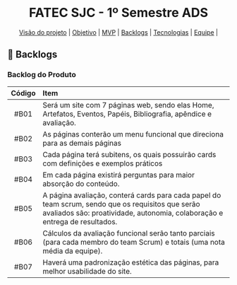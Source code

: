 <br id="topo">

<h1 align="center"> FATEC SJC - 1º Semestre ADS </h1>

<p align="center">
    <a href="#visao">Visão do projeto</a> | 
    <a href="#objetivo">Objetivo</a> | 
    <a href="#objetivo">MVP</a> | 
    <a href="#backlogs">Backlogs</a> | 
    <a href="#tecnologias">Tecnologias</a> | 
    <a href="#equipe">Equipe</a> | 
</p>
   
<span id="backlogs">

## :dart: Backlogs

### Backlog do Produto

| Código | Item                                                                           | 
| :----: | :----------------------------------------------------------------------------- | 
| #B01   | Será um site com 7 páginas web, sendo elas Home, Artefatos, Eventos, Papéis, Bibliografia, apêndice e avaliação.| 
| #B02   | As páginas conterão um menu funcional que direciona para as demais páginas |
| #B03   | Cada página terá subitens, os quais possuirão cards com definições e exemplos práticos|
| #B04   | Em cada página existirá perguntas para maior absorção do conteúdo.|
| #B05   | A página avaliação, conterá cards para cada papel do team scrum, sendo que os requisitos que serão avaliados são: proatividade, autonomia, colaboração e entrega de resultados.|
| #B06   | Cálculos da avaliação funcional serão tanto parciais (para cada membro do team Scrum) e totais (uma nota média da equipe).|
| #B07   | Haverá uma padronização estética das páginas, para melhor usabilidade do site.|
